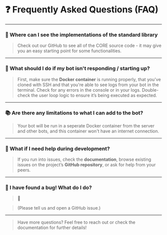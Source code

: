# ❓ Frequently Asked Questions (FAQ)

---

### 🔧 Where can I see the implementations of the standard library
> Check out our GitHub to see all of the CORE source code - it may give you an easy starting point for some functionalities.

---

### 🐞 What should I do if my bot isn't responding / starting up?
> First, make sure the **Docker container** is running properly, that you've cloned with SSH and that you're able to see logs from your bot in the terminal. Check for any errors in the console or in your logs. Double-check the user loop logic to ensure it’s being executed as expected.

---

### 📚 Are there any limitations to what I can add to the bot?
> Your bot will be run in a seperate Docker container from the server and other bots, and this container won't have an internet connection.

---

### 🤷 What if I need help during development?
> If you run into issues, check the **documentation**, browse existing issues on the project’s **GitHub repository**, or ask for help from your peers.

---

### 🧐 I have found a bug! What do I do?
> 👀

> (Please tell us and open a GitHub issue.)

---

> Have more questions? Feel free to reach out or check the documentation for further details!
